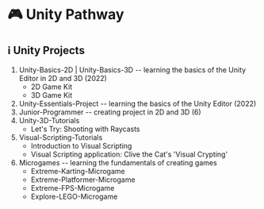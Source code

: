 # :video_game: Unity Pathway

## :information_source: Unity Projects

1. Unity-Basics-2D | Unity-Basics-3D -- learning the basics of the Unity Editor in 2D and 3D (2022)
   - 2D Game Kit
   - 3D Game Kit
2. Unity-Essentials-Project -- learning the basics of the Unity Editor (2022)
3. Junior-Programmer -- creating project in 2D and 3D (6)
4. Unity-3D-Tutorials
   - Let's Try: Shooting with Raycasts
5. Visual-Scripting-Tutorials
   - Introduction to Visual Scripting
   - Visual Scripting application: Clive the Cat's 'Visual Crypting'
6. Microgames -- learning the fundamentals of creating games
   - Extreme-Karting-Microgame
   - Extreme-Platformer-Microgame
   - Extreme-FPS-Microgame
   - Explore-LEGO-Microgame
